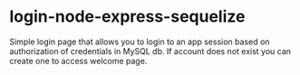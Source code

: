 # login-node-express-sequelize

Simple login page that allows you to login to an app session based on authorization of credentials in MySQL db. If account does not exist you can create one to access welcome page.
